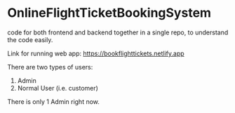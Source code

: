 # OnlineFlightTicketBookingSystem
code for both frontend and backend together in a single repo, to understand the code easily.

Link for running web app: https://bookflighttickets.netlify.app

There are two types of users:
  1. Admin
  2. Normal User (i.e. customer)

There is only 1 Admin right now.

